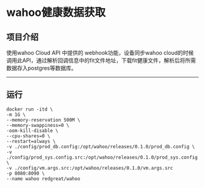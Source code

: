 # wahoo健康数据获取

项目介绍
---
使用wahoo Cloud API 中提供的 webhook功能，设备同步wahoo cloud的时候调用此API，通过解析回调信息中的fit文件地址，下载fit健康文件，解析后将所需数据存入postgres等数据库。

---

## 运行
```shell
docker run -itd \
-m 1G \
--memory-reservation 500M \
--memory-swappiness=0 \
-oom-kill-disable \
--cpu-shares=0 \
--restart=always \
-v ./config/prod_db.config:/opt/wahoo/releases/0.1.0/prod_db.config \
-v ./config/prod_sys.config.src:/opt/wahoo/releases/0.1.0/prod_sys.config.src \
-v ./config/vm.args.src:/opt/wahoo/releases/0.1.0/vm.args.src
-p 8080:8090 \
--name wahoo redgreat/wahoo
```
